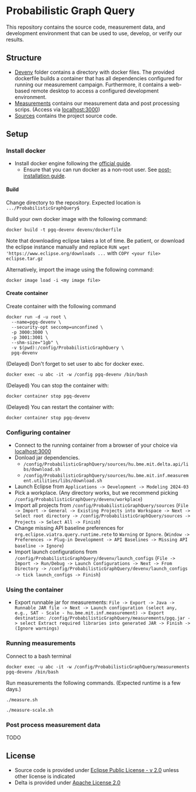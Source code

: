 # Probabilistic Graph Query

This repository contains the source code, measurement data, and development environment that can be used to use, develop, or verify our results.

## Structure
* [Devenv](devenv) folder contains a directory with docker files. The provided dockerfile builds a container that has all dependencies configured for running our measurement campaign. Furthermore, it contains a web-based remote desktop to access a configured development environment.
* [Measurements](measurements) contains our measurement data and post processing scrips. (Access via [localhost:3000](localhost:3000))
* [Sources](sources) contains the project source code.

## Setup

### Install docker
* Install docker engine following the [official guide](https://docs.docker.com/engine/install/).
    * Ensure that you can run docker as a non-root user. See [post-installation guide](https://docs.docker.com/engine/install/linux-postinstall/).

#### Build

Change directory to the repository. Expected location is `.../ProbabilisticGraphQuery$`

Build your own docker image with the following command:
```
docker build -t pgq-devenv devenv/dockerfile
```
Note that downloading eclipse takes a lot of time. Be patient, or download the eclipse instance manually and replace `RUN wget 'https://www.eclipse.org/downloads ...` with `COPY <your file> eclipse.tar.gz`

Alternatively, import the image using the following command:
```
docker image load -i <my image file>
``` 

#### Create container

Create container with the following command
```
docker run -d -u root \
  --name=pgq-devenv \
  --security-opt seccomp=unconfined \
  -p 3000:3000 \
  -p 3001:3001 \
  --shm-size="1gb" \
  -v $(pwd):/config/ProbabilisticGraphQuery \
  pgq-devenv
```

(Delayed) Don't forget to set user to abc for docker exec.
```
docker exec -u abc -it -w /config pgq-devenv /bin/bash
```

(Delayed) You can stop the container with:
```
docker container stop pgq-devenv
```
(Delayed) You can restart the container with:
```
docker container stop pgq-devenv
```

### Configuring container

* Connect to the running container from a browser of your choice via [localhost:3000](localhost:3000)
* Donload jar dependencies.
  * `/config/ProbabilisticGraphQuery/sources/hu.bme.mit.delta.api/libs/download.sh`
  * `/config/ProbabilisticGraphQuery/sources/hu.bme.mit.inf.measurement.utilities/libs/download.sh`
* Launch Eclipse from `Applications -> Development -> Modeling 2024-03`
* Pick a workplace. (Any directory works, but we recommend picking `/config/ProbabilisticGraphQuery/devenv/workplace`)
* Import all projects from  `/config/ProbabilisticGraphQuery/sources` (`File -> Import -> General -> Existing Projects into Workspace -> Next -> Select root directory -> /config/ProbabilisticGraphQuery/sources -> Projects -> Select All -> Finish`)
* Change missing API baseline preferences for `org.eclipse.viatra.query.runtime.rete` to `Warning` or `Ignore`. (`Window -> Preferences -> Plug-in Development -> API Baselines -> Missing API baseline -> Ignore`)
* Import launch configurations from `/config/ProbabilisticGraphQuery/devenv/launch_configs` (`File -> Import -> Run/Debug -> Launch Configurations -> Next -> From Directory -> /config/ProbabilisticGraphQuery/devenv/launch_configs -> tick launch_configs -> Finish`)

### Using the container
* Export runnable jar for measurements: `File -> Export -> Java -> Runnable JAR file -> Next -> Launch configuration (select any, e.g., SAT - Scale - hu.bme.mit.inf.measurement) -> Export destination: /config/ProbabilisticGraphQuery/measurements/pgq.jar -> select Extract required libraries into generated JAR -> Finish -> (Ignore warnings)` 

### Running measurements 
Connect to a bash terminal
```
docker exec -u abc -it -w /config/ProbabilisticGraphQuery/measurements pgq-devenv /bin/bash
```
Run measurements the following commands. (Expected runtime is a few days.) 
```
./measure.sh
```
```
./measure-scale.sh
```

### Post process measurement data

TODO 

## License
* Source code is provided under [Eclipse Public License - v 2.0](https://www.eclipse.org/legal/epl-2.0/) unless other license is indicated
* Delta is provided under [Apache License 2.0](https://github.com/ftsrg/theta/blob/master/LICENSE)


